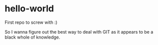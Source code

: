 # hello-world
First repo to screw with :)

So I wanna figure out the best way to deal with GIT as it appears to be a black whole of knowledge.
